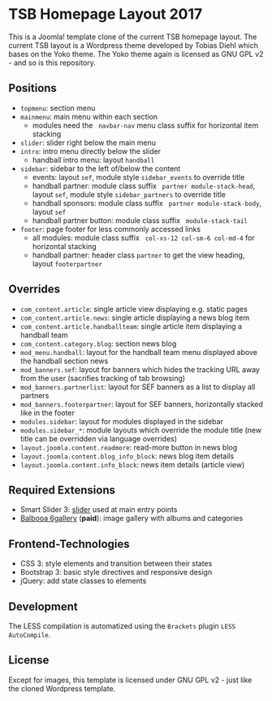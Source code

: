 # TSB Homepage Layout 2017
This is a Joomla! template clone of the current TSB homepage layout.
The current TSB layout is a Wordpress theme developed by Tobias Diehl which bases on the Yoko theme.
The Yoko theme again is licensed as GNU GPL v2 - and so is this repository.

## Positions
* `topmenu`: section menu
* `mainmenu`: main menu within each section
  * modules need the ` navbar-nav` menu class suffix for horizontal item stacking
* `slider`: slider right below the main menu
* `intro`: intro menu directly below the slider
  * handball intro menu: layout `handball`
* `sidebar`: sidebar to the left of/below the content
  * events: layout `sef`, module style `sidebar_events` to override title
  * handball partner: module class suffix ` partner module-stack-head`, layout `sef`, module style `sidebar_partners` to override title
  * handball sponsors: module class suffix ` partner module-stack-body`, layout `sef`
  * handball partner button: module class suffix ` module-stack-tail`
* `footer`: page footer for less commonly accessed links
  * all modules: module class suffix ` col-xs-12 col-sm-6 col-md-4` for horizontal stacking
  * handball partner: header class `partner` to get the view heading, layout `footerpartner`

## Overrides
* `com_content.article`: single article view displaying e.g. static pages
* `com_content.article.news`: single article displaying a news blog item
* `com_content.article.handballteam`: single article item displaying a handball team
* `com_content.category.blog`: section news blog
* `mod_menu.handball`: layout for the handball team menu displayed above the handball section news
* `mod_banners.sef`: layout for banners which hides the tracking URL away from the user (sacrifies tracking of tab browsing)
* `mod_banners.partnerlist`: layout for SEF banners as a list to display all partners
* `mod_banners.footerpartner`: layout for SEF banners, horizontally stacked like in the footer
* `modules.sidebar`: layout for modules displayed in the sidebar
* `modules.sidebar_*`: module layouts which override the module title (new title can be overridden via language overrides)
* `layout.joomla.content.readmore`: read-more button in news blog
* `layout.joomla.content.blog_info_block`: news blog item details
* `layout.joomla.content.info_block`: news item details (article view)

## Required Extensions
* Smart Slider 3: [slider](https://github.com/sebschlicht/www-tsb2017/wiki/Slider) used at main entry points
* [Balbooa 6gallery](https://www.balbooa.com/joomla-gallery-documentation/basics) (**paid**): image gallery with albums and categories

## Frontend-Technologies
* CSS 3: style elements and transition between their states
* Bootstrap 3: basic style directives and responsive design
* jQuery: add state classes to elements

## Development
The LESS compilation is automatized using the `Brackets` plugin `LESS AutoCompile`.

## License
Except for images, this template is licensed under GNU GPL v2 - just like the cloned Wordpress template.
